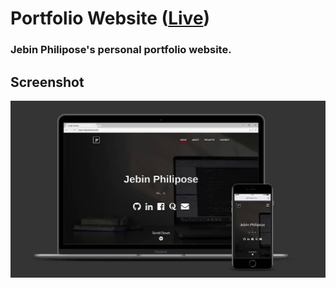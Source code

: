 # Portfolio Website ([Live](https://jebinphilipose.tech/))

### Jebin Philipose's personal portfolio website.

## Screenshot

![screenshot](portfolio.jpg)